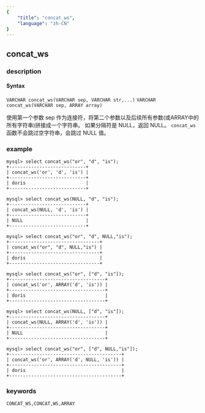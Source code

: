 ```yaml
---
{
    "title": "concat_ws",
    "language": "zh-CN"
}
---
```


<!-- 
Licensed to the Apache Software Foundation (ASF) under one
or more contributor license agreements.  See the NOTICE file
distributed with this work for additional information
regarding copyright ownership.  The ASF licenses this file
to you under the Apache License, Version 2.0 (the
"License"); you may not use this file except in compliance
with the License.  You may obtain a copy of the License at

  http://www.apache.org/licenses/LICENSE-2.0

Unless required by applicable law or agreed to in writing,
software distributed under the License is distributed on an
"AS IS" BASIS, WITHOUT WARRANTIES OR CONDITIONS OF ANY
KIND, either express or implied.  See the License for the
specific language governing permissions and limitations
under the License.
-->

## concat_ws
### description
#### Syntax

`VARCHAR concat_ws(VARCHAR sep, VARCHAR str,...)`
`VARCHAR concat_ws(VARCHAR sep, ARRAY array)`


使用第一个参数 sep 作为连接符，将第二个参数以及后续所有参数(或ARRAY中的所有字符串)拼接成一个字符串。
如果分隔符是 NULL，返回 NULL。
`concat_ws`函数不会跳过空字符串，会跳过 NULL 值。

### example

```
mysql> select concat_ws("or", "d", "is");
+----------------------------+
| concat_ws('or', 'd', 'is') |
+----------------------------+
| doris                      |
+----------------------------+

mysql> select concat_ws(NULL, "d", "is");
+----------------------------+
| concat_ws(NULL, 'd', 'is') |
+----------------------------+
| NULL                       |
+----------------------------+

mysql> select concat_ws("or", "d", NULL,"is");
+---------------------------------+
| concat_ws("or", "d", NULL,"is") |
+---------------------------------+
| doris                           |
+---------------------------------+

mysql> select concat_ws("or", ["d", "is"]);
+-----------------------------------+
| concat_ws('or', ARRAY('d', 'is')) |
+-----------------------------------+
| doris                             |
+-----------------------------------+

mysql> select concat_ws(NULL, ["d", "is"]);
+-----------------------------------+
| concat_ws(NULL, ARRAY('d', 'is')) |
+-----------------------------------+
| NULL                              |
+-----------------------------------+

mysql> select concat_ws("or", ["d", NULL,"is"]);
+-----------------------------------------+
| concat_ws('or', ARRAY('d', NULL, 'is')) |
+-----------------------------------------+
| doris                                   |
+-----------------------------------------+
```
### keywords
    CONCAT_WS,CONCAT,WS,ARRAY
